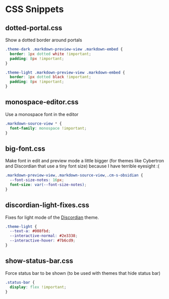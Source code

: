 # CSS Snippets

## dotted-portal.css

Show a dotted border around portals

```css
.theme-dark .markdown-preview-view .markdown-embed {
  border: 1px dotted white !important;
  padding: 8px !important;
}

.theme-light .markdown-preview-view .markdown-embed {
  border: 1px dotted black !important;
  padding: 8px !important;
}
```

## monospace-editor.css

Use a monospace font in the editor

```css
.markdown-source-view * {
  font-family: monospace !important;
}
```

## big-font.css

Make font in edit and preview mode a little bigger (for themes like Cybertron and Discordian that use a tiny font size) because I have terrible eyesight :(

```css
.markdown-preview-view,.markdown-source-view,.cm-s-obsidian {
  --font-size-notes: 16px;
  font-size: var(--font-size-notes);
}
```

## discordian-light-fixes.css

Fixes for light mode of the [Discordian](https://github.com/radekkozak/discordian) theme.

```css
.theme-light {
  --text-a: #008fbd;
  --interactive-normal: #2e3338;
  --interactive-hover: #7b6cd9;
}
```

## show-status-bar.css

Force status bar to be shown (to be used with themes that hide status bar)

```css
.status-bar {
  display: flex !important;
}
```

